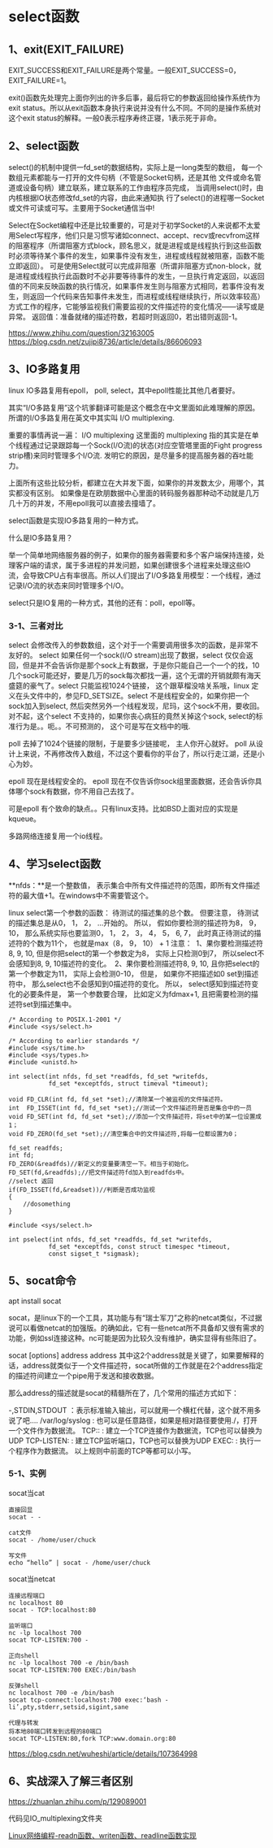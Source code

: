 # select函数

## 1、exit(EXIT_FAILURE)
EXIT_SUCCESS和EXIT_FAILURE是两个常量。一般EXIT_SUCCESS=0，EXIT_FAILURE=1。

exit()函数先处理完上面你列出的许多后事，最后将它的参数返回给操作系统作为exit status。所以从exit函数本身执行来说并没有什么不同。不同的是操作系统对这个exit status的解释。一般0表示程序寿终正寝，1表示死于非命。

## 2、select函数
select()的机制中提供一fd_set的数据结构，实际上是一long类型的数组， 每一个数组元素都能与一打开的文件句柄（不管是Socket句柄，还是其他 文件或命名管道或设备句柄）建立联系，建立联系的工作由程序员完成， 当调用select()时，由内核根据IO状态修改fd_set的内容，由此来通知执 行了select()的进程哪一Socket或文件可读或可写。主要用于Socket通信当中!

Select在Socket编程中还是比较重要的，可是对于初学Socket的人来说都不太爱用Select写程序，他们只是习惯写诸如connect、accept、recv或recvfrom这样的阻塞程序（所谓阻塞方式block，顾名思义，就是进程或是线程执行到这些函数时必须等待某个事件的发生，如果事件没有发生，进程或线程就被阻塞，函数不能立即返回）。
可是使用Select就可以完成非阻塞（所谓非阻塞方式non-block，就是进程或线程执行此函数时不必非要等待事件的发生，一旦执行肯定返回，以返回值的不同来反映函数的执行情况，如果事件发生则与阻塞方式相同，若事件没有发生，则返回一个代码来告知事件未发生，而进程或线程继续执行，所以效率较高）方式工作的程序，它能够监视我们需要监视的文件描述符的变化情况——读写或是异常。
返回值：准备就绪的描述符数，若超时则返回0，若出错则返回-1。


https://www.zhihu.com/question/32163005
https://blog.csdn.net/zujipi8736/article/details/86606093

## 3、IO多路复用
linux IO多路复用有epoll， poll, select，其中epoll性能比其他几者要好。

其实“I/O多路复用”这个坑爹翻译可能是这个概念在中文里面如此难理解的原因。所谓的I/O多路复用在英文中其实叫 I/O multiplexing. 

重要的事情再说一遍： I/O multiplexing 这里面的 multiplexing 指的其实是在单个线程通过记录跟踪每一个Sock(I/O流)的状态(对应空管塔里面的Fight progress strip槽)来同时管理多个I/O流. 发明它的原因，是尽量多的提高服务器的吞吐能力。

上面所有这些比较分析，都建立在大并发下面，如果你的并发数太少，用哪个，其实都没有区别。 如果像是在欧朋数据中心里面的转码服务器那种动不动就是几万几十万的并发，不用epoll我可以直接去撞墙了。

select函数是实现IO多路复用的一种方式。

什么是IO多路复用？

举一个简单地网络服务器的例子，如果你的服务器需要和多个客户端保持连接，处理客户端的请求，属于多进程的并发问题，如果创建很多个进程来处理这些IO流，会导致CPU占有率很高。所以人们提出了I/O多路复用模型：一个线程，通过记录I/O流的状态来同时管理多个I/O。

select只是IO复用的一种方式，其他的还有：poll，epoll等。

### 3-1、三者对比
select 会修改传入的参数数组，这个对于一个需要调用很多次的函数，是非常不友好的。 select 如果任何一个sock(I/O stream)出现了数据，select 仅仅会返回，但是并不会告诉你是那个sock上有数据，于是你只能自己一个一个的找，10几个sock可能还好，要是几万的sock每次都找一遍，这个无谓的开销就颇有海天盛筵的豪气了。select 只能监视1024个链接， 这个跟草榴没啥关系哦，linux 定义在头文件中的，参见FD_SETSIZE。select 不是线程安全的，如果你把一个sock加入到select, 然后突然另外一个线程发现，尼玛，这个sock不用，要收回。对不起，这个select 不支持的，如果你丧心病狂的竟然关掉这个sock, select的标准行为是。。呃。。不可预测的， 这个可是写在文档中的哦.

poll 去掉了1024个链接的限制，于是要多少链接呢， 主人你开心就好。
poll 从设计上来说，不再修改传入数组，不过这个要看你的平台了，所以行走江湖，还是小心为妙。

epoll 现在是线程安全的。
epoll 现在不仅告诉你sock组里面数据，还会告诉你具体哪个sock有数据，你不用自己去找了。

可是epoll 有个致命的缺点。。只有linux支持。比如BSD上面对应的实现是kqueue。

多路网络连接复用一个io线程。

## 4、学习select函数
**nfds：**是一个整数值， 表示集合中所有文件描述符的范围，即所有文件描述符的最大值+1。在windows中不需要管这个。

linux select第一个参数的函数： 待测试的描述集的总个数。 但要注意， 待测试的描述集总是从0， 1， 2， …开始的。 所以， 假如你要检测的描述符为8， 9， 10， 那么系统实际也要监测0， 1， 2， 3， 4， 5， 6, 7， 此时真正待测试的描述符的个数为11个， 也就是max（8， 9， 10） + 1
注意：
​ 1、果你要检测描述符8, 9, 10, 但是你把select的第一个参数定为8， 实际上只检测0到7， 所以select不会感知到8, 9, 10描述符的变化。
​ 2、果你要检测描述符8, 9, 10, 且你把select的第一个参数定为11， 实际上会检测0-10， 但是， 如果你不把描述如0 set到描述符中， 那么select也不会感知到0描述符的变化。
​ 所以， select感知到描述符变化的必要条件是， 第一个参数要合理， 比如定义为fdmax+1, 且把需要检测的描述符set到描述集中。

```
/* According to POSIX.1-2001 */
#include <sys/select.h>

/* According to earlier standards */
#include <sys/time.h>
#include <sys/types.h>
#include <unistd.h>

int select(int nfds, fd_set *readfds, fd_set *writefds,
           fd_set *exceptfds, struct timeval *timeout);

void FD_CLR(int fd, fd_set *set);//清除某一个被监视的文件描述符。
int  FD_ISSET(int fd, fd_set *set);//测试一个文件描述符是否是集合中的一员
void FD_SET(int fd, fd_set *set);//添加一个文件描述符，将set中的某一位设置成1；
void FD_ZERO(fd_set *set);//清空集合中的文件描述符,将每一位都设置为0；

fd_set readfds;
int fd;
FD_ZERO(&readfds)//新定义的变量要清空一下。相当于初始化。
FD_SET(fd,&readfds);//把文件描述符fd加入到readfds中。
//select 返回
if(FD_ISSET(fd,&readset))//判断是否成功监视
{
    //dosomething
}

#include <sys/select.h>

int pselect(int nfds, fd_set *readfds, fd_set *writefds,
           fd_set *exceptfds, const struct timespec *timeout,
           const sigset_t *sigmask);
```

## 5、socat命令
apt install socat

socat，是linux下的一个工具，其功能与有“瑞士军刀”之称的netcat类似，不过据说可以看做netcat的加强版。的确如此，它有一些netcat所不具备却又很有需求的功能，例如ssl连接这种。nc可能是因为比较久没有维护，确实显得有些陈旧了。

socat [options] address address
其中这2个address就是关键了，如果要解释的话，address就类似于一个文件描述符，socat所做的工作就是在2个address指定的描述符间建立一个pipe用于发送和接收数据。

那么address的描述就是socat的精髓所在了，几个常用的描述方式如下：

-,STDIN,STDOUT ：表示标准输入输出，可以就用一个横杠代替，这个就不用多说了吧….
/var/log/syslog : 也可以是任意路径，如果是相对路径要使用./，打开一个文件作为数据流。
TCP:: : 建立一个TCP连接作为数据流，TCP也可以替换为UDP
TCP-LISTEN: : 建立TCP监听端口，TCP也可以替换为UDP
EXEC: : 执行一个程序作为数据流。
以上规则中前面的TCP等都可以小写。

### 5-1、实例
socat当cat
```
直接回显
socat - -

cat文件
socat - /home/user/chuck

写文件
echo “hello” | socat - /home/user/chuck
```

socat当netcat
```
连接远程端口
nc localhost 80
socat - TCP:localhost:80

监听端口
nc -lp localhost 700
socat TCP-LISTEN:700 -

正向shell
nc -lp localhost 700 -e /bin/bash
socat TCP-LISTEN:700 EXEC:/bin/bash

反弹shell
nc localhost 700 -e /bin/bash
socat tcp-connect:localhost:700 exec:‘bash -li’,pty,stderr,setsid,sigint,sane

代理与转发
将本地80端口转发到远程的80端口
socat TCP-LISTEN:80,fork TCP:www.domain.org:80
```
https://blog.csdn.net/wuheshi/article/details/107364998

## 6、实战深入了解三者区别
https://zhuanlan.zhihu.com/p/129089001

代码见IO_multiplexing文件夹

[Linux网络编程-readn函数、writen函数、readline函数实现](https://www.cnblogs.com/yongqiang/p/6145498.html)
